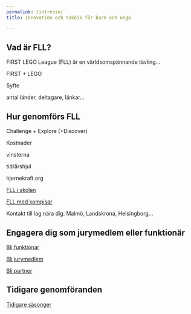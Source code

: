 ```yaml
---
permalink: /intresse/
title: Innovation och teknik för barn och unga

---
```


## Vad är FLL?

FIRST LEGO League (FLL) är en världsomspännande tävling...

FIRST + LEGO

Syfte

antal länder, deltagare, länkar…

## Hur genomförs FLL

Challenge + Explore (+Discover)

Kostnader

vinsterna

tid/årshjul

hjernekraft.org

[FLL i skolan](/intresse/fll-i-skolan)

[FLL med kompisar](/intresse/fll-med-kompisar)

Kontakt till lag nära dig: Malmö, Landskrona, Helsingborg...

## Engagera dig som jurymedlem eller funktionär

[Bli funktionar](/intresse/bli-funktionar/)

[Bli jurymedlem](/intresse/bli-jurymedlem/)

[Bli partner](/bli-partner/)

## Tidigare genomföranden

[Tidigare säsonger](/intresse/tidigare-sasonger/)